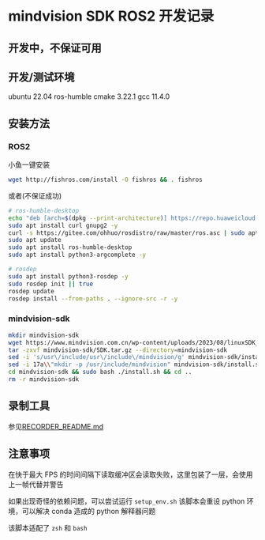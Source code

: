 # mindvision SDK ROS2 开发记录

## 开发中，不保证可用

## 开发/测试环境
ubuntu 22.04
ros-humble
cmake 3.22.1
gcc 11.4.0

## 安装方法

### ROS2

小鱼一键安装

```bash
wget http://fishros.com/install -O fishros && . fishros
```

或者(不保证成功)

```bash
# ros-humble-desktop
echo "deb [arch=$(dpkg --print-architecture)] https://repo.huaweicloud.com/ros2/ubuntu/ $(lsb_release -cs) main" | sudo tee /etc/apt/sources.list.d/ros2.list > /dev/null
sudo apt install curl gnupg2 -y
curl -s https://gitee.com/ohhuo/rosdistro/raw/master/ros.asc | sudo apt-key add -
sudo apt update    
sudo apt install ros-humble-desktop
sudo apt install python3-argcomplete -y

# rosdep
sudo apt install python3-rosdep -y
sudo rosdep init || true
rosdep update
rosdep install --from-paths . --ignore-src -r -y
```

### mindvision-sdk

```bash
mkdir mindvision-sdk
wget https://www.mindvision.com.cn/wp-content/uploads/2023/08/linuxSDK_V2.1.0.37.tar.gz -O mindvision-sdk/SDK.tar.gz
tar -zxvf mindvision-sdk/SDK.tar.gz --directory=mindvision-sdk
sed -i 's/usr\/include/usr\/include\/mindvision/g' mindvision-sdk/install.sh
sed -i 17a\\"mkdir -p /usr/include/mindvision" mindvision-sdk/install.sh
cd mindvision-sdk && sudo bash ./install.sh && cd ..
rm -r mindvision-sdk
```

## 录制工具

参见[RECORDER_README.md](./RECORDER_README.md)

## 注意事项

在快于最大 FPS 的时间间隔下读取缓冲区会读取失败，这里包装了一层，会使用上一帧代替并警告

如果出现奇怪的依赖问题，可以尝试运行 `setup_env.sh` 
该脚本会重设 python 环境，可以解决 conda 造成的 python 解释器问题

该脚本适配了 `zsh` 和 `bash`
